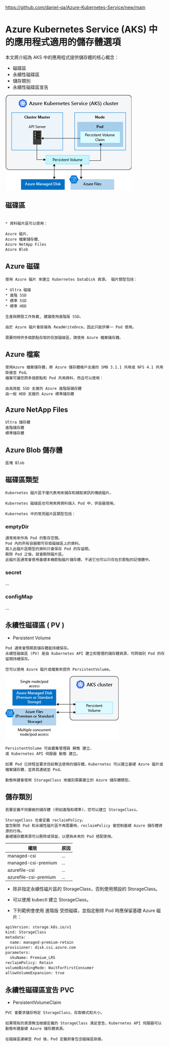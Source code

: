 https://github.com/daniel-qa/Azure-Kubernetes-Service/new/main

# Azure Kubernetes Service (AKS) 中的應用程式適用的儲存體選項

本文將介紹為 AKS 中的應用程式提供儲存體的核心概念：

* 磁碟區
* 永續性磁碟區
* 儲存類別
* 永續性磁碟區宣告

![](https://github.com/daniel-qa/Azure-Kubernetes-Service/blob/main/PIC/aks-storage-options.png?raw=true)

## 磁碟區
```

* 資料磁片區可以使用：

Azure 磁片、
Azure 檔案儲存體、
Azure NetApp Files
Azure Blob

```
## Azure 磁碟
```
使用 Azure 磁片 來建立 Kubernetes DataDisk 資源。 磁片類型包括：

* Ultra 磁碟
* 進階 SSD
* 標準 SSD
* 標準 HDD

生產與開發工作負載, 建議使用進階版 SSD。

由於 Azure 磁片會掛接為 ReadWriteOnce，因此只能供單一 Pod 使用。 

需要同時供多個節點存取的存放磁碟區，請使用 Azure 檔案儲存體。

```

## Azure 檔案

```
使用Azure 檔案儲存體，將 Azure 儲存體帳戶支援的 SMB 3.1.1 共用或 NFS 4.1 共用掛接至 Pod。 
檔案可讓您跨多個節點和 Pod 共用資料，而且可以使用：

由高效能 SSD 支援的 Azure 進階版儲存體
由一般 HDD 支援的 Azure 標準儲存體

```
## Azure NetApp Files
```
Ultra 儲存體
進階儲存體
標準儲存體
```

## Azure Blob 儲存體
```
區塊 Blob
```
## 磁碟區類型
```
Kubernetes 磁片區不僅代表用來儲存和擷取資訊的傳統磁片。 

Kubernetes 磁碟區也可用來將資料插入 Pod 中，供容器使用。

Kubernetes 中的常見磁片區類型包括：
```

### emptyDir
```
通常用來作為 Pod 的暫存空間。 
Pod 內的所有容器都可存取磁碟區上的資料。 
寫入此磁片區類型的資料只會保存 Pod 的存留期。
刪除 Pod 之後，就會刪除磁片區。
此磁片區通常會使用基礎本機節點磁片儲存體，不過它也可以只存在於節點的記憶體中。
```

### secret
...

### configMap
...

## 永續性磁碟區  ( PV )

* Persistent Volume
```
Pod 通常會預期其儲存體能持續保存。 
永續性磁碟區 (PV) 是由 Kubernetes API 建立和管理的儲存體資源，可跨個別 Pod 的存留期持續保存。

您可以使用 Azure 磁片或檔案來提供 PersistentVolume。 

```

![](https://github.com/daniel-qa/Azure-Kubernetes-Service/blob/main/PIC/persistent-volumes.png?raw=true)


```
PersistentVolume 可由叢集管理員 靜態 建立，
或 Kubernetes API 伺服器 動態 建立。 

如果 Pod 已排程並要求目前無法使用的儲存體，Kubernetes 可以建立基礎 Azure 磁片或檔案儲存體，並將其連結至 Pod。 

動態佈建會使用 StorageClass 來識別需要建立的 Azure 儲存體類型。
```

## 儲存類別
```
若要定義不同層級的儲存體 (例如進階和標準)，您可以建立 StorageClass。

StorageClass 也會定義 reclaimPolicy。 
當您刪除 Pod 和永續性磁片區不再需要時，reclaimPolicy 會控制基礎 Azure 儲存體資源的行為。 
基礎儲存體資源可以刪除或保留，以便與未來的 Pod 搭配使用。
```

|  權限  | 	原因 |
|  ----  | ----  |
| managed-csi  | ... |
| managed-csi-premium | ... |
| azurefile-csi | ... |
| azurefile-csi-premium | ... |


* 除非指定永續性磁片區的 StorageClass，否則使用預設的 StorageClass。 

* 可以使用 kubectl 建立 StorageClass。
* 下列範例會使用 進階版 受控磁碟，並指定刪除 Pod 時應保留基礎 Azure 磁片：

```
apiVersion: storage.k8s.io/v1
kind: StorageClass
metadata:
  name: managed-premium-retain
provisioner: disk.csi.azure.com
parameters:
  skuName: Premium_LRS
reclaimPolicy: Retain
volumeBindingMode: WaitForFirstConsumer
allowVolumeExpansion: true
```

## 永續性磁碟區宣告  PVC

* PersistentVolumeClaim

```
PVC 會要求儲存特定 StorageClass、存取模式和大小。 

如果現有的資源無法根據定義的 StorageClass 滿足宣告，Kubernetes API 伺服器可以動態布建基礎 Azure 儲存體資源。

在磁碟區連線至 Pod 後，Pod 定義即會包含磁碟區掛接。

```

